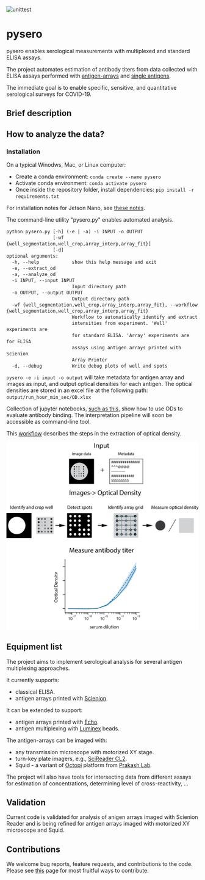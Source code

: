 ![unittest](https://github.com/czbiohub/pysero/workflows/unittest/badge.svg)

# pysero

pysero enables serological measurements with multiplexed and standard ELISA assays.

The project automates estimation of antibody titers from data collected with ELISA assays performed with [antigen-arrays](https://doi.org/10.1101/2019.12.20.885285) and [single antigens](https://doi.org/10.1101/2020.03.17.20037713).

The immediate goal is to enable specific, sensitive, and quantitative serological surveys for COVID-19. 

## Brief description


## How to analyze the data?

### Installation

On a typical Winodws, Mac, or Linux computer:
* Create a conda environment: `conda create --name pysero`
* Activate conda environment: `conda activate pysero`
* Once inside the repository folder, install dependencies: `pip install -r requirements.txt`

For installation notes for Jetson Nano, see [these notes](docs/installation.md).

The command-line utility "pysero.py" enables automated analysis. 

```buildoutcfg
python pysero.py [-h] (-e | -a) -i INPUT -o OUTPUT
                 [-wf {well_segmentation,well_crop,array_interp,array_fit}]
                 [-d]
optional arguments:
  -h, --help            show this help message and exit
  -e, --extract_od
  -a, --analyze_od
  -i INPUT, --input INPUT
                        Input directory path
  -o OUTPUT, --output OUTPUT
                        Output directory path
  -wf {well_segmentation,well_crop,array_interp,array_fit}, --workflow {well_segmentation,well_crop,array_interp,array_fit}
                        Workflow to automatically identify and extract
                        intensities from experiment. 'Well' experiments are
                        for standard ELISA. 'Array' experiments are for ELISA
                        assays using antigen arrays printed with Scienion
                        Array Printer
  -d, --debug           Write debug plots of well and spots

```

`pysero -e -i input -o output` will take metadata for antigen array and images as input, and output optical densities for each antigen. 
The optical densities are stored in an excel file at the following path: `output/run_hour_min_sec/OD.xlsx`

Collection of jupyter notebooks, [such as this](notebooks_interpretation/20200330_March25_flutasteplate_1/FluPlateInterpretationV4_smg.ipynb), show how to use ODs to evaluate antibody binding. 
The interpretation pipeline will soon be accessible as command-line tool.

This [workflow](docs/workflow.md) describes the steps in the extraction of optical density.

<img src="docs/Workflow%20Schematic.png" width="600">

## Equipment list


The project aims to implement serological analysis for several antigen multiplexing approaches. 

It currently supports: 
* classical ELISA.
* antigen arrays printed with [Scienion](https://www.scienion.com/products/sciflexarrayers/).

It can be extended to support:
* antigen arrays printed with [Echo](https://www.labcyte.com/echo-liquid-handling).
* antigen multiplexing with [Luminex](https://www.luminexcorp.com/blog/multiplex-technologies-more-effective-than-elisa-for-antibody-detection/) beads. 

The antigen-arrays can be imaged with:
 * any transmission microscope with motorized XY stage.
 * turn-key plate imagers, e.g., [SciReader CL2](https://www.scienion.com/products/scireaders/).
 * Squid - a variant of [Octopi](https://www.biorxiv.org/content/10.1101/684423v1) platform from [Prakash Lab](http://web.stanford.edu/group/prakash-lab/cgi-bin/labsite/).
 
The project will also have tools for intersecting data from different assays for estimation of concentrations, determining level of cross-reactivity, ...

## Validation

Current code is validated for analysis of anigen arrays imaged with Scienion Reader and is being refined for antigen arrays imaged with motorized XY microscope and Squid.





## Contributions
We welcome bug reports, feature requests, and contributions to the code. Please see  [this](docs/contributing.md) page for most fruitful ways to contribute.

